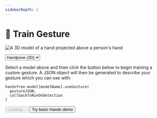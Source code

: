 ```yaml
---
sidebarDepth: 2
---
```

# 🤖 Train Gesture

<div class="row align-top">
  <div class="col-6">
    <p><img alt="A 3D model of a hand projected above a person's hand" src="https://media0.giphy.com/media/y4S6WFaCUWvqHL7UA8/giphy.gif" /></p>
  </div>
  <div class="col-6">
    <Window title="Training a custom gesture">
      <section>
        <select class="full-width">
          <option value="handpose">Handpose (3D)</option>
          <option value="hands">Hands (2D)</option>
        </select>
        <p>Select a model above and then click the button below to begin training a custom gesture. A JSON object will then be generated to describe your gesture which you can use with:</p>
        <div class="language-js extra-class"><pre class="language-js"><code>handsfree<span class="token punctuation">.</span>model<span class="token punctuation">[</span>modelName<span class="token punctuation">]</span><span class="token punctuation">.</span><span class="token function">useGesture</span><span class="token punctuation">(</span>
  gestureJSON<span class="token punctuation">,</span>
  callbackToRunOnDetection
<span class="token punctuation">)</span>
</code></pre></div>
        <div>
          <HandsfreeToggle class="full-width handsfree-hide-when-started-without-hands" text-off="Train a gesture" text-on="Stop Hands Model" :opts="demoOpts" />
          <button class="handsfree-show-when-started-without-hands handsfree-show-when-loading" disabled><Fa-Spinner spin /> Loading...</button>
          <button class="handsfree-show-when-started-without-hands handsfree-hide-when-loading" @click="startDemo"><Fa-Video /> Try basic Hands demo</button>
        </div>
      </section>
    </Window>
  </div>
</div>


<!-- Code -->
<script>
export default {
  data () {
    return {
      demoOpts: {
        autostart: true,

        weboji: false,
        hands: false,
        facemesh: false,
        pose: false,
        holistic: false,
        handpose: true
      }
    }
  },

  methods: {
    /**
     * Start the page with our preset options
     */
    startDemo () {
      this.$root.handsfree.update(this.demoOpts)
    }
  }
}
</script>